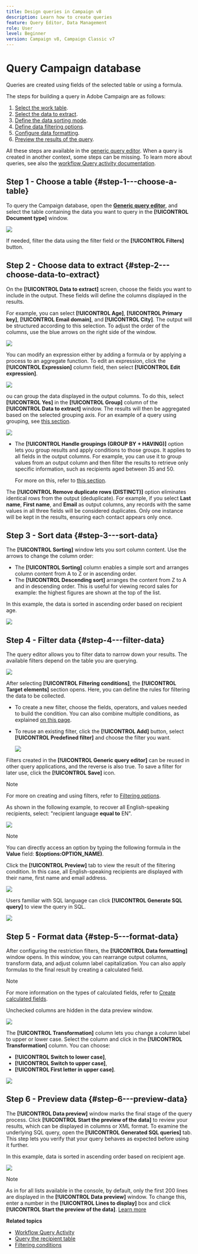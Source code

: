 ```yaml
---
title: Design queries in Campaign v8 
description: Learn how to create queries
feature: Query Editor, Data Management
role: User
level: Beginner
version: Campaign v8, Campaign Classic v7
---
```

# Query Campaign database

Queries are created using fields of the selected table or using a formula.

The steps for building a query in Adobe Campaign are as follows:

1. [Select the work table](#step-1---choose-a-table).
1. [Select the data to extract](#step-2---choose-data-to-extract).
1. [Define the data sorting mode](#step-3---sort-data).
1. [Define data filtering options](#step-4---filter-data).
1. [Configure data formatting](#step-5---format-data).
1. [Preview the results of the query](#step-6---preview-data).

All these steps are available in the [generic query editor](query-editor.md). When a query is created in another context, some steps can be missing. To learn more about queries, see also the [workflow Query activity documentation](../../automation/workflow/query.md).


## Step 1 - Choose a table {#step-1---choose-a-table}

To query the Campaign database, open the **[Generic query editor](query-editor.md)**, and select the table containing the data you want to query in the **[!UICONTROL Document type]** window.

![](assets/query_editor_nveau_21.png)

 If needed, filter the data using the filter field or the **[!UICONTROL Filters]** button.

## Step 2 - Choose data to extract {#step-2---choose-data-to-extract}

On the **[!UICONTROL Data to extract]** screen, choose the fields you want to include in the output. These fields will define the columns displayed in the results.

For example, you can select **[!UICONTROL Age]**, **[!UICONTROL Primary key]**, **[!UICONTROL Email domain]**, and **[!UICONTROL City]**. The output will be structured according to this selection. To adjust the order of the columns, use the blue arrows on the right side of the window.

![](assets/query_editor_nveau_01.png)

You can modify an expression either by adding a formula or by applying a process to an aggregate function. To edit an expression, click the **[!UICONTROL Expression]** column field, then select **[!UICONTROL Edit expression]**.

![](assets/query_editor_nveau_97.png)

ou can group the data displayed in the output columns. To do this, select **[!UICONTROL Yes]** in the **[!UICONTROL Group]** column of the **[!UICONTROL Data to extract]** window. The results will then be aggregated based on the selected grouping axis. For an example of a query using grouping, see [this section](../../automation/workflow/query-delivery-info.md).

![](assets/query_editor_nveau_56.png)

* The **[!UICONTROL Handle groupings (GROUP BY + HAVING)]** option lets you group results and apply conditions to those groups. It applies to all fields in the output columns. For example, you can use it to group values from an output column and then filter the results to retrieve only specific information, such as recipients aged between 35 and 50.

  For more on this, refer to [this section](../../automation/workflow/query-grouping-management.md).

The **[!UICONTROL Remove duplicate rows (DISTINCT)]** option eliminates identical rows from the output (deduplicate). For example, if you select **Last name**, **First name**, and **Email** as output columns, any records with the same values in all three fields will be considered duplicates. Only one instance will be kept in the results, ensuring each contact appears only once.

## Step 3 - Sort data {#step-3---sort-data}

The **[!UICONTROL Sorting]** window lets you sort column content. Use the arrows to change the column order:

* The **[!UICONTROL Sorting]** column enables a simple sort and arranges column content from A to Z or in ascending order.
* The **[!UICONTROL Descending sort]** arranges the content from Z to A and in descending order. This is useful for viewing record sales for example: the highest figures are shown at the top of the list.

In this example, the data is sorted in ascending order based on recipient age.

![](assets/query_editor_nveau_57.png)

## Step 4 - Filter data {#step-4---filter-data}

The query editor allows you to filter data to narrow down your results. The available filters depend on the table you are querying.

![](assets/query_editor_nveau_09.png)

After selecting **[!UICONTROL Filtering conditions]**, the **[!UICONTROL Target elements]** section opens. Here, you can define the rules for filtering the data to be collected.

* To create a new filter, choose the fields, operators, and values needed to build the condition. You can also combine multiple conditions, as explained [on this page](filter-conditions.md). 

* To reuse an existing filter, click the **[!UICONTROL Add]** button, select **[!UICONTROL Predefined filter]** and choose the filter you want.

  ![](assets/query_editor_15.png)

Filters created in the **[!UICONTROL Generic query editor]** can be reused in other query applications, and the reverse is also true. To save a filter for later use, click the **[!UICONTROL Save]** icon.

  >[!NOTE]
  >
  >For more on creating and using filters, refer to [Filtering options](filter-conditions.md).

As shown in the following example, to recover all English-speaking recipients, select: "recipient language **equal to** EN".

![](assets/query_editor_nveau_89.png)

>[!NOTE]
>
>You can directly access an option by typing the following formula in the **Value** field: **$(options:OPTION_NAME)**.

Click the **[!UICONTROL Preview]** tab to view the result of the filtering condition. In this case, all English-speaking recipients are displayed with their name, first name and email address.

![](assets/query_editor_nveau_98.png)

Users familiar with SQL language can click **[!UICONTROL Generate SQL query]** to view the query in SQL.

![](assets/query_editor_nveau_99.png)

## Step 5 - Format data {#step-5---format-data}

After configuring the restriction filters, the **[!UICONTROL Data formatting]** window opens. In this window, you can rearrange output columns, transform data, and adjust column label capitalization. You can also apply formulas to the final result by creating a calculated field.

>[!NOTE]
>
>For more information on the types of calculated fields, refer to [Create calculated fields](filter-conditions.md#creating-calculated-fields).

Unchecked columns are hidden in the data preview window.

![](assets/query_editor_nveau_10.png)

The **[!UICONTROL Transformation]** column lets you change a column label to upper or lower case. Select the column and click in the **[!UICONTROL Transformation]** column. You can choose:

* **[!UICONTROL Switch to lower case]**,
* **[!UICONTROL Switch to upper case]**, 
* **[!UICONTROL First letter in upper case]**.

![](assets/query_editor_nveau_42.png)

## Step 6 - Preview data {#step-6---preview-data}

The **[!UICONTROL Data preview]** window marks the final stage of the query process. Click **[!UICONTROL Start the preview of the data]** to review your results, which can be displayed in columns or XML format. To examine the underlying SQL query, open the **[!UICONTROL Generated SQL queries]** tab. This step lets you verify that your query behaves as expected before using it further.

In this example, data is sorted in ascending order based on recipient age.

![](assets/query_editor_nveau_11.png)

>[!NOTE]
>
>As in for all lists available in the console, by default, only the first 200 lines are displayed in the **[!UICONTROL Data preview]** window. To change this, enter a number in the **[!UICONTROL Lines to display]** box and click **[!UICONTROL Start the preview of the data]**. [Learn more](../config/ui-settings.md#manage-and-customize-lists)



**Related topics**

* [Workflow Query Activity](../../automation/workflow/query.md)
* [Query the recipient table](../../automation/workflow/querying-recipient-table.md)
* [Filtering conditions](filter-conditions.md)